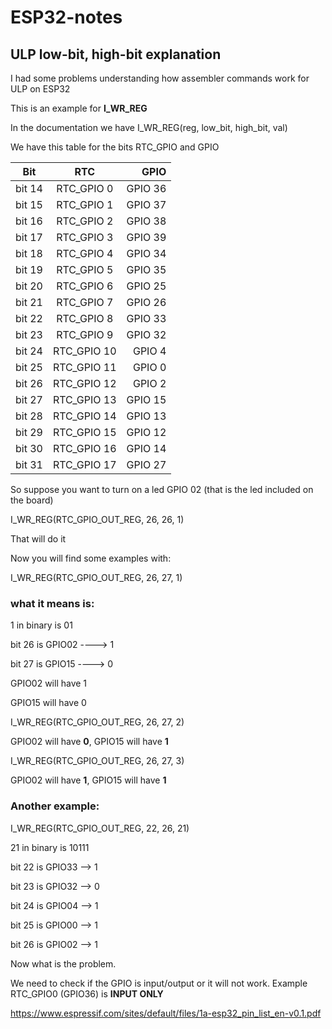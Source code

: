 # ESP32-notes

## ULP low-bit, high-bit explanation

I had some problems understanding how assembler commands work for ULP on ESP32

This is an example for **I_WR_REG**


In the documentation we have I_WR_REG(reg, low_bit, high_bit, val)

We have this table for the bits RTC_GPIO and GPIO


| Bit    | RTC           | GPIO     |
| ------ |:-------------:| --------:|
|bit 14  |  RTC_GPIO 0   | GPIO 36  |
|bit 15  |  RTC_GPIO 1   | GPIO 37  |
|bit 16  |  RTC_GPIO 2   | GPIO 38  |
|bit 17  |  RTC_GPIO 3   | GPIO 39  |
|bit 18  |  RTC_GPIO 4   | GPIO 34  |
|bit 19  |  RTC_GPIO 5   | GPIO 35  |
|bit 20  |  RTC_GPIO 6   | GPIO 25  |
|bit 21  |  RTC_GPIO 7   | GPIO 26  |
|bit 22  |  RTC_GPIO 8   | GPIO 33  |
|bit 23  |  RTC_GPIO 9   | GPIO 32  |
|bit 24  |  RTC_GPIO 10  | GPIO  4  |
|bit 25  |  RTC_GPIO 11  | GPIO  0  |
|bit 26  |  RTC_GPIO 12  | GPIO  2  |
|bit 27  |  RTC_GPIO 13  | GPIO 15  |
|bit 28  |  RTC_GPIO 14  | GPIO 13  |
|bit 29  |  RTC_GPIO 15  | GPIO 12  |
|bit 30  |  RTC_GPIO 16  | GPIO 14  |
|bit 31  |  RTC_GPIO 17  | GPIO 27  |


So suppose you want to turn on a led GPIO 02 (that is the led included on the board)

I_WR_REG(RTC_GPIO_OUT_REG, 26, 26, 1)

That will do it

Now you will find some examples with:

I_WR_REG(RTC_GPIO_OUT_REG, 26, 27, 1)

### what it means is:

1 in binary is 01


bit 26 is GPIO02 ----> 1

bit 27 is GPIO15  ----> 0


GPIO02 will have 1

GPIO15 will have 0

I_WR_REG(RTC_GPIO_OUT_REG, 26, 27, 2)

GPIO02 will have **0**, GPIO15 will have **1**

I_WR_REG(RTC_GPIO_OUT_REG, 26, 27, 3)

GPIO02 will have **1**, GPIO15 will have **1**

### Another example:

I_WR_REG(RTC_GPIO_OUT_REG, 22, 26, 21)

21 in binary is 10111

bit 22 is GPIO33  -->  1

bit 23 is GPIO32  -->  0

bit 24 is GPIO04  -->  1

bit 25 is GPIO00  -->  1

bit 26 is GPIO02  -->  1


Now what is the problem.


We need to check if the GPIO is input/output or it will not work. Example RTC_GPIO0 (GPIO36) is **INPUT ONLY**

https://www.espressif.com/sites/default/files/1a-esp32_pin_list_en-v0.1.pdf
